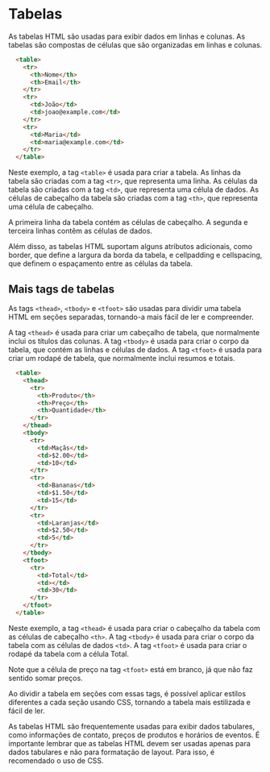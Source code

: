# Tabelas

As tabelas HTML são usadas para exibir dados em linhas e colunas. As tabelas são compostas de células que são organizadas em linhas e colunas.

```html
  <table>
    <tr>
      <th>Nome</th>
      <th>Email</th>
    </tr>
    <tr>
      <td>João</td>
      <td>joao@example.com</td>
    </tr>
    <tr>
      <td>Maria</td>
      <td>maria@example.com</td>
    </tr>
  </table>
```

Neste exemplo, a tag `<table>` é usada para criar a tabela. As linhas da tabela são criadas com a tag `<tr>`, que representa uma linha. As células da tabela são criadas com a tag `<td>`, que representa uma célula de dados. As células de cabeçalho da tabela são criadas com a tag `<th>`, que representa uma célula de cabeçalho.

A primeira linha da tabela contém as células de cabeçalho. A segunda e terceira linhas contêm as células de dados.

Além disso, as tabelas HTML suportam alguns atributos adicionais, como border, que define a largura da borda da tabela, e cellpadding e cellspacing, que definem o espaçamento entre as células da tabela.

## Mais tags de tabelas

As tags `<thead>`, `<tbody>` e `<tfoot>` são usadas para dividir uma tabela HTML em seções separadas, tornando-a mais fácil de ler e compreender.

A tag `<thead>` é usada para criar um cabeçalho de tabela, que normalmente inclui os títulos das colunas. A tag `<tbody>` é usada para criar o corpo da tabela, que contém as linhas e células de dados. A tag `<tfoot>` é usada para criar um rodapé de tabela, que normalmente inclui resumos e totais.

```html
  <table>
    <thead>
      <tr>
        <th>Produto</th>
        <th>Preço</th>
        <th>Quantidade</th>
      </tr>
    </thead>
    <tbody>
      <tr>
        <td>Maçãs</td>
        <td>$2.00</td>
        <td>10</td>
      </tr>
      <tr>
        <td>Bananas</td>
        <td>$1.50</td>
        <td>15</td>
      </tr>
      <tr>
        <td>Laranjas</td>
        <td>$2.50</td>
        <td>5</td>
      </tr>
    </tbody>
    <tfoot>
      <tr>
        <td>Total</td>
        <td></td>
        <td>30</td>
      </tr>
    </tfoot>
  </table>
```

Neste exemplo, a tag `<thead>` é usada para criar o cabeçalho da tabela com as células de cabeçalho `<th>`. A tag `<tbody>` é usada para criar o corpo da tabela com as células de dados `<td>`. A tag `<tfoot>` é usada para criar o rodapé da tabela com a célula Total.

Note que a célula de preço na tag `<tfoot>` está em branco, já que não faz sentido somar preços.

Ao dividir a tabela em seções com essas tags, é possível aplicar estilos diferentes a cada seção usando CSS, tornando a tabela mais estilizada e fácil de ler.

As tabelas HTML são frequentemente usadas para exibir dados tabulares, como informações de contato, preços de produtos e horários de eventos. É importante lembrar que as tabelas HTML devem ser usadas apenas para dados tabulares e não para formatação de layout. Para isso, é recomendado o uso de CSS.

